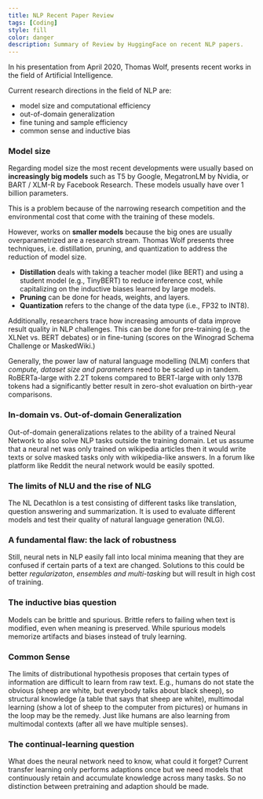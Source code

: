 ```yaml
---
title: NLP Recent Paper Review
tags: [Coding]
style: fill
color: danger
description: Summary of Review by HuggingFace on recent NLP papers.
---
```


In his presentation from April 2020, Thomas Wolf, presents recent works in the field of Artificial Intelligence.

Current research directions in the field of NLP are:

- model size and computational efficiency
- out-of-domain generalization
- fine tuning and sample efficiency
- common sense and inductive bias

### Model size

Regarding model size the most recent developments were usually based on __increasingly big models__ such as T5 by Google, MegatronLM by Nvidia, or BART / XLM-R by Facebook Research. These models usually have over 1 billion parameters.

This is a problem because of the narrowing research competition and the environmental cost that come with the training of these models.

However, works on __smaller models__ because the big ones are usually overparametrized are a research stream. Thomas Wolf presents three techniques, i.e. distillation, pruning, and quantization to address the reduction of model size.
- __Distillation__ deals with taking a teacher model (like BERT) and using a student model (e.g., TinyBERT) to reduce inference cost, while capitalizing on the inductive biases learned by large models.
- __Pruning__ can be done for heads, weights, and layers.
- __Quantization__ refers to the change of the data type (i.e., FP32 to INT8).

Additionally, researchers trace how increasing amounts of data improve result quality in NLP challenges. This can be done for pre-training (e.g. the XLNet vs. BERT debates) or in fine-tuning (scores on the Winograd Schema Challenge or MaskedWiki.)

Generally, the power law of natural language modelling (NLM) confers that *compute, dataset size and parameters* need to be scaled up in tandem. RoBERTa-large with 2.2T tokens compared to BERT-large with only 137B tokens had a significantly better result in zero-shot evaluation on birth-year comparisons.

### In-domain vs. Out-of-domain Generalization

Out-of-domain generalizations relates to the ability of a trained Neural Network to also solve NLP tasks outside the training domain. Let us assume that a neural net was only trained on wikipedia articles then it would write texts or solve masked tasks only with wikipedia-like answers. In a forum like platform like Reddit the neural network would be easily spotted.

### The limits of NLU and the rise of NLG

The NL Decathlon is a test consisting of different tasks like translation, question answering and summarization. It is used to evaluate different models and test their quality of natural language generation (NLG).

### A fundamental flaw: the lack of robustness

Still, neural nets in NLP easily fall into local minima meaning that they are confused if certain parts of a text are changed. Solutions to this could be better *regularizaton*, *ensembles and multi-tasking* but will result in high cost of training.

### The inductive bias question

Models can be brittle and spurious. Brittle refers to failing when text is modified, even when meaning is preserved. While spurious models memorize artifacts and biases instead of truly learning.

### Common Sense

The limits of distributional hypothesis proposes that certain types of information are difficult to learn from raw text. E.g., humans do not state the obvious (sheep are white, but everybody talks about black sheep), so structural knowledge (a table that says that sheep are white), multimodal learning (show a lot of sheep to the computer from pictures) or humans in the loop may be the remedy. Just like humans are also learning from multimodal contexts (after all we have multiple senses).

### The continual-learning question

What does the neural network need to know, what could it forget? Current transfer learning only performs adaptions once but we need models that continuously retain and accumulate knowledge across many tasks. So no distinction between pretraining and adaption should be made.
